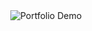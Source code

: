 <div align="center">
  <img src="https://github.com/tjklint/RemindMi24/blob/main/assets/RemindMi24gif" alt="Portfolio Demo">
</div>